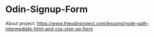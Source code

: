 # Odin-Signup-Form

About project:
https://www.theodinproject.com/lessons/node-path-intermediate-html-and-css-sign-up-form

